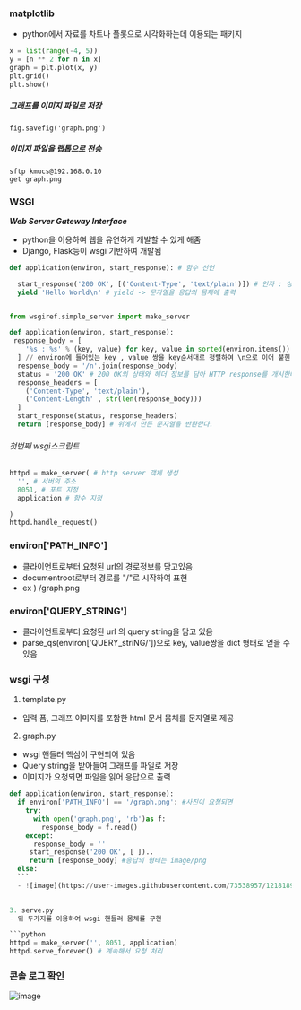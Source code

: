 ### matplotlib

- python에서 자료를 차트나 플롯으로 시각화하는데 이용되는 패키지


```python
x = list(range(-4, 5))
y = [n ** 2 for n in x]
graph = plt.plot(x, y)
plt.grid()
plt.show()

```


##### 그래프를 이미지 파일로 저장

```
fig.savefig('graph.png')
```



##### 이미지 파일을 랩톱으로 전송

```
sftp kmucs@192.168.0.10
get graph.png
```

### WSGI

***Web Server Gateway Interface***

- python을 이용하여 웹을 유연하게 개발할 수 있게 해줌
- Django, Flask등이 wsgi 기반하여 개발됨




```python
def application(environ, start_response): # 함수 선언

  start_response('200 OK', [('Content-Type', 'text/plain')]) # 인자 : 상태 코드, 헤더
  yield 'Hello World\n' # yield -> 문자열을 응답의 몸체에 출력

```
```python

from wsgiref.simple_server import make_server

def application(environ, start_response):
 response_body = [
    '%s : %s' % (key, value) for key, value in sorted(environ.items())
  ] // environ에 들어있는 key , value 쌍을 key순서대로 정렬하여 \n으로 이어 붙힌 문자열을 만든다.
  respense_body = '/n'.join(response_body)
  status = '200 OK' # 200 OK의 상태와 헤더 정보를 담아 HTTP response를 개시한다.
  response_headers = [
    ('Content-Type', 'text/plain'),
    ('Content-Length' , str(len(response_body)))
  ]
  start_response(status, response_headers) 
  return [response_body] # 위에서 만든 문자열을 반환한다.
```
###### 첫번째 wsgi스크립트
```python
httpd = make_server( # http server 객체 생성
  '', # 서버의 주소
  8051, # 포트 지정
  application # 함수 지정

)
httpd.handle_request()
```


### environ['PATH_INFO']
  - 클라이언트로부터 요청된 url의 경로정보를 담고있음
  - documentroot로부터 경로를 "/"로 시작하여 표현
  - ex ) /graph.png
  
### environ['QUERY_STRING']
  - 클라이언트로부터 요청된 url 의 query string을 담고 있음
  - parse_qs(environ['QUERY_striNG/'])으로 key, value쌍을 dict 형태로 얻을 수 있음
  

### wsgi 구성

1. template.py
  - 입력 폼, 그래프 이미지를 포함한 html 문서 몸체를 문자열로 제공
2. graph.py
  - wsgi 핸들러 핵심이 구현되어 있음
  - Query string을 받아들여 그래프를 파일로 저장
  - 이미지가 요청되면 파일을 읽어 응답으로 출력
  ```python
  def application(environ, start_response):
    if environ['PATH_INFO'] == '/graph.png': #사진이 요청되면
      try:
        with open('graph.png', 'rb')as f:
          response_body = f.read()
      except:
        response_body = ''
       start_response('200 OK', [ ])..
       return [response_body] #응답의 형태는 image/png
    else:
    ```
    - ![image](https://user-images.githubusercontent.com/73538957/121818948-6a5c7580-ccc5-11eb-8155-922fe0793390.png)

      
3. serve.py 
 - 위 두가지를 이용하여 wsgi 핸들러 몸체를 구현
 
 ```python
 httpd = make_server('', 8051, application)
 httpd.serve_forever() # 계속해서 요청 처리
 ```

### 콘솔 로그 확인
![image](https://user-images.githubusercontent.com/73538957/121819023-e5be2700-ccc5-11eb-9c22-e5552966511f.png)

